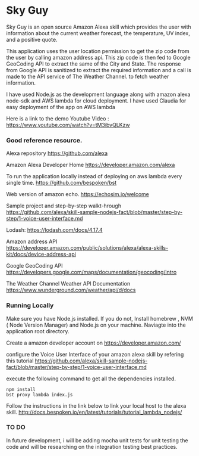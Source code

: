 # Sky Guy
Sky Guy is an open source Amazon Alexa skill which provides the user with information about the current weather forecast, the temperature, UV index, and a positive quote.

This application uses the user location permission to get the zip code from the user by calling amazon address api.
This zip code is then fed to Google GeoCoding API to extract the same of the City and State.
The response from Google API is sanitized to extract the required information and a call is made to the API service of The Weather Channel. to fetch weather information.

I have used Node.js as the development language along with amazon alexa node-sdk and AWS lambda for cloud deployment.
I have used Claudia for easy deployment of the app on AWS lambda

Here is a link to the demo Youtube Video : https://www.youtube.com/watch?v=tM3ibvQLKzw

### Good reference resource.

Alexa repository
https://github.com/alexa

Amazon Alexa Developer Home
https://developer.amazon.com/alexa

To run the application locally instead of deploying on aws lambda every single time.
https://github.com/bespoken/bst

Web version of amazon echo.
https://echosim.io/welcome

Sample project and step-by-step walkt-hrough
https://github.com/alexa/skill-sample-nodejs-fact/blob/master/step-by-step/1-voice-user-interface.md

Lodash:
https://lodash.com/docs/4.17.4

Amazon address API
https://developer.amazon.com/public/solutions/alexa/alexa-skills-kit/docs/device-address-api

Google GeoCoding API
https://developers.google.com/maps/documentation/geocoding/intro

The Weather Channel Weather API Documentation
https://www.wunderground.com/weather/api/d/docs

### Running Locally

Make sure you have Node.js installed.
If you do not, Install homebrew , NVM  ( Node Version Manager) and Node.js on your machine.
Naviagte into the application root directory.

Create a amazon developer account on  https://developer.amazon.com/

configure the Voice User Interface of your amazon alexa skill by refering this tutorial
https://github.com/alexa/skill-sample-nodejs-fact/blob/master/step-by-step/1-voice-user-interface.md

execute the following command to get all the dependencies installed.

```
npm install
bst proxy lambda index.js
```
Follow the instructions in the link below to link your local host to the alexa skill.
http://docs.bespoken.io/en/latest/tutorials/tutorial_lambda_nodejs/


### TO DO

In future development, i will be adding mocha unit tests for unit testing the code and will be researching on the integration testing best practices.